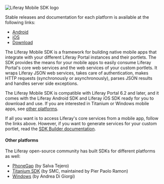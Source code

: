 ![Liferay Mobile SDK logo](logo.png)

Stable releases and documentation for each platform is available at the following
links:

- [Android](android/README.md)
- [iOS](ios/README.md)
- [Download](../../releases) 

The Liferay Mobile SDK is a framework for building native mobile apps that
integrate with your different Liferay Portal instances and their portlets. The
SDK provides the means for your mobile apps to easily consume Liferay Portal's
core web services and the web services of your custom portlets. It wraps Liferay
JSON web services, takes care of authentication, makes HTTP requests
(synchronously or asynchronously), parses JSON results and handles server side
exceptions.

The Liferay Mobile SDK is compatible with Liferay Portal 6.2 and
later, and it comes with the Liferay Android SDK and Liferay iOS SDK ready for
you to download and use. If you are interested in Titanium or Windows mobile
apps, see [other platforms](#other-platforms).

If all you want is to access Liferay's core services from a mobile app, follow
the links above. However, if you want to generate services for your custom
portlet, read the [SDK Builder documentation](builder/README.md).

#### Other platforms

The Liferay open-source community has built SDKs for different platforms as
well:

- [PhoneGap](https://github.com/salvatejero/cordova-liferay-plugin) (by Salva Tejero)
- [Titanium SDK](https://github.com/smclab/liferay-connector) (by SMC, maintained by Pier Paolo Ramon)
- [Windows](https://github.com/Ithildir/liferay-sdk-builder-windows) (by Andrea Di Giorgi)
